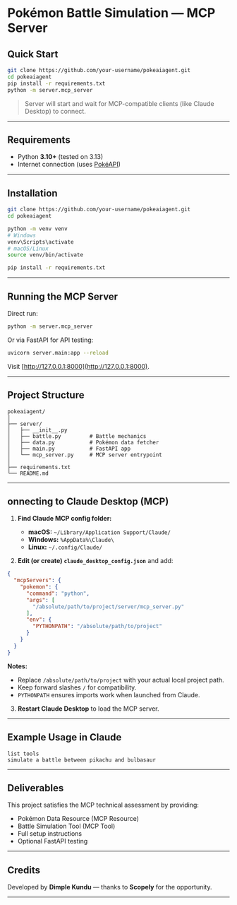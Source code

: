 # Pokémon Battle Simulation — MCP Server

## Quick Start

```bash
git clone https://github.com/your-username/pokeaiagent.git
cd pokeaiagent
pip install -r requirements.txt
python -m server.mcp_server
```

> Server will start and wait for MCP-compatible clients (like Claude Desktop) to connect.

---

## Requirements

* Python **3.10+** (tested on 3.13)
* Internet connection (uses [PokéAPI](https://pokeapi.co))

---

## Installation

```bash
git clone https://github.com/your-username/pokeaiagent.git
cd pokeaiagent

python -m venv venv
# Windows
venv\Scripts\activate
# macOS/Linux
source venv/bin/activate

pip install -r requirements.txt
```

---

## Running the MCP Server

Direct run:

```bash
python -m server.mcp_server
```

Or via FastAPI for API testing:

```bash
uvicorn server.main:app --reload
```

Visit [http://127.0.0.1:8000](http://127.0.0.1:8000).

---

## Project Structure

```
pokeaiagent/
│
├── server/
│   ├── __init__.py
│   ├── battle.py         # Battle mechanics
│   ├── data.py           # Pokémon data fetcher
│   ├── main.py           # FastAPI app
│   └── mcp_server.py     # MCP server entrypoint
│
├── requirements.txt
└── README.md
```

---

## onnecting to Claude Desktop (MCP)

1. **Find Claude MCP config folder:**

   * **macOS:** `~/Library/Application Support/Claude/`
   * **Windows:** `%AppData%\Claude\`
   * **Linux:** `~/.config/Claude/`

2. **Edit (or create) `claude_desktop_config.json`** and add:

```json
{
  "mcpServers": {
    "pokemon": {
      "command": "python",
      "args": [
        "/absolute/path/to/project/server/mcp_server.py"
      ],
      "env": {
        "PYTHONPATH": "/absolute/path/to/project"
      }
    }
  }
}
```

**Notes:**

* Replace `/absolute/path/to/project` with your actual local project path.
* Keep forward slashes `/` for compatibility.
* `PYTHONPATH` ensures imports work when launched from Claude.

3. **Restart Claude Desktop** to load the MCP server.

---

## Example Usage in Claude

```
list tools
simulate a battle between pikachu and bulbasaur
```

---

## Deliverables

This project satisfies the MCP technical assessment by providing:

* Pokémon Data Resource (MCP Resource)
* Battle Simulation Tool (MCP Tool)
* Full setup instructions
* Optional FastAPI testing

---

## Credits

Developed by **Dimple Kundu** — thanks to **Scopely** for the opportunity.

---


